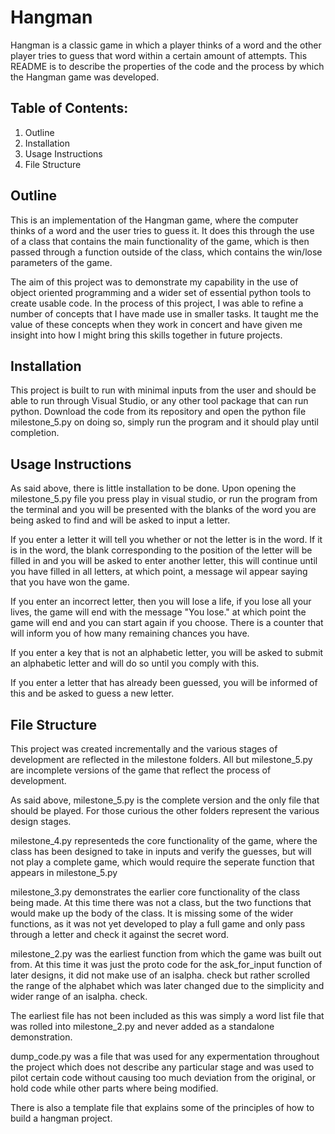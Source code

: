 # Hangman
Hangman is a classic game in which a player thinks of a word and the other player tries to guess that word within a certain amount of attempts. This README is to describe the properties of the code and the process by which the Hangman game was developed.

## Table of Contents:

1. Outline
2. Installation
3. Usage Instructions
4. File Structure

## Outline
This is an implementation of the Hangman game, where the computer thinks of a word and the user tries to guess it. It does this through the use of a class that contains the main functionality of the game, which is then passed through a function outside of the class, which contains the win/lose parameters of the game.

The aim of this project was to demonstrate my capability in the use of object oriented programming and a wider set of essential python tools to create usable code. In the process of this project, I was able to refine a number of concepts that I have made use in smaller tasks. It taught me the value of these concepts when they work in concert and have given me insight into how I might bring this skills together in future projects.

## Installation

This project is built to run with minimal inputs from the user and should be able to run through Visual Studio, or any other tool package that can run python. Download the code from its repository and open the python file milestone_5.py on doing so, simply run the program and it should play until completion.

## Usage Instructions

As said above, there is little installation to be done. Upon opening the milestone_5.py file you press play in visual studio, or run the program from the terminal and you will be presented with the blanks of the word you are being asked to find and will be asked to input a letter.

If you enter a letter it will tell you whether or not the letter is in the word. If it is in the word, the blank corresponding to the position of the letter will be filled in and you will be asked to enter another letter, this will continue until you have filled in all letters, at which point, a message wil appear saying that you have won the game.

If you enter an incorrect letter, then you will lose a life, if you lose all your lives, the game will end with the message "You lose." at which point the game will end and you can start again if you choose. There is a counter that will inform you of how many remaining chances you have.

If you enter a key that is not an alphabetic letter, you will be asked to submit an alphabetic letter and will do so until you comply with this.

If you enter a letter that has already been guessed, you will be informed of this and be asked to guess a new letter.

## File Structure

This project was created incrementally and the various stages of development are reflected in the milestone folders. All but milestone_5.py are incomplete versions of the game that reflect the process of development.

As said above, milestone_5.py is the complete version and the only file that should be played. For those curious the other folders represent the various design stages.

milestone_4.py representeds the core functionality of the game, where the class has been designed to take in inputs and verify the guesses, but will not play a complete game, which would require the seperate function that appears in milestone_5.py

milestone_3.py demonstrates the earlier core functionality of the class being made. At this time there was not a class, but the two functions that would make up the body of the class. It is missing some of the wider functions, as it was not yet developed to play a full game and only pass through a letter and check it against the secret word.

milestone_2.py was the earliest function from which the game was built out from. At this time it was just the proto code for the ask_for_input function of later designs, it did not make use of an isalpha. check but rather scrolled the range of the alphabet which was later changed due to the simplicity and wider range of an isalpha. check.

The earliest file has not been included as this was simply a word list file that was rolled into milestone_2.py and never added as a standalone demonstration.

dump_code.py was a file that was used for any expermentation throughout the project which does not describe any particular stage and was used to pilot certain code without causing too much deviation from the original, or hold code while other parts where being modified.

There is also a template file that explains some of the principles of how to build a hangman project.

